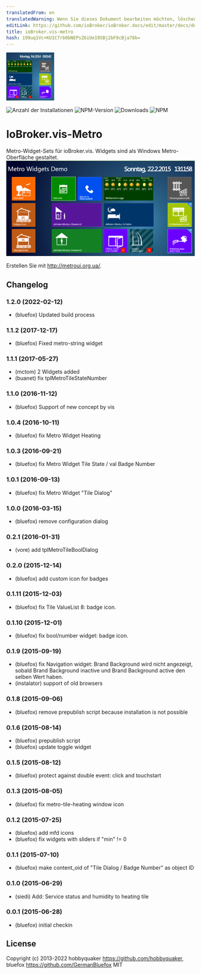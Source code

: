 ```yaml
---
translatedFrom: en
translatedWarning: Wenn Sie dieses Dokument bearbeiten möchten, löschen Sie bitte das Feld "translationsFrom". Andernfalls wird dieses Dokument automatisch erneut übersetzt
editLink: https://github.com/ioBroker/ioBroker.docs/edit/master/docs/de/adapterref/iobroker.vis-metro/README.md
title: ioBroker.vis-metro
hash: 199uq1Vc+KU1C7rb0bNEPsZ6iUeI0SBj2bF8cBja78k=
---
```

![Logo](../../../en/adapterref/iobroker.vis-metro/admin/metro.png)

![Anzahl der Installationen](http://iobroker.live/badges/vis-metro-stable.svg)
![NPM-Version](http://img.shields.io/npm/v/iobroker.vis-metro.svg)
![Downloads](https://img.shields.io/npm/dm/iobroker.vis-metro.svg)
![NPM](https://nodei.co/npm/iobroker.vis-metro.png?downloads=true)

# IoBroker.vis-Metro
Metro-Widget-Sets für ioBroker.vis. Widgets sind als Windows Metro-Oberfläche gestaltet.
![Bildschirmfoto](../../../en/adapterref/iobroker.vis-metro/img/Demo2.png)

Erstellen Sie mit http://metroui.org.ua/.

<!-- Platzhalter für die nächste Version (am Zeilenanfang):

### __LAUFENDE ARBEIT__ -->

## Changelog
### 1.2.0 (2022-02-12)
* (bluefox) Updated build process

### 1.1.2 (2017-12-17)
* (bluefox) Fixed metro-string widget

### 1.1.1 (2017-05-27)
* (mctom) 2 Widgets added
* (buanet) fix tplMetroTileStateNumber

### 1.1.0 (2016-11-12)
* (bluefox) Support of new concept by vis

### 1.0.4 (2016-10-11)
* (bluefox) fix Metro Widget Heating

### 1.0.3 (2016-09-21)
* (bluefox) fix Metro Widget Tile State / val Badge Number

### 1.0.1 (2016-09-13)
* (bluefox) fix Metro Widget "Tile Dialog"

### 1.0.0 (2016-03-15)
* (bluefox) remove configuration dialog

### 0.2.1 (2016-01-31)
* (vore) add tplMetroTileBoolDialog

### 0.2.0 (2015-12-14)
* (bluefox) add custom icon for badges

### 0.1.11 (2015-12-03)
* (bluefox) fix Tile ValueList 8: badge icon.

### 0.1.10 (2015-12-01)
* (bluefox) fix bool/number widget: badge icon.

### 0.1.9 (2015-09-19)
* (bluefox) fix Navigation widget: Brand Background wird nicht angezeigt, sobald Brand Background inactive und Brand Background active den selben Wert haben.
* (instalator) support of old browsers

### 0.1.8 (2015-09-06)
* (bluefox) remove prepublish script because installation is not possible

### 0.1.6 (2015-08-14)
* (bluefox) prepublish script
* (bluefox) update toggle widget

### 0.1.5 (2015-08-12)
* (bluefox) protect against double event: click and touchstart

### 0.1.3 (2015-08-05)
* (bluefox) fix metro-tile-heating window icon

### 0.1.2 (2015-07-25)
* (bluefox) add mfd icons
* (bluefox) fix widgets with sliders if "min" != 0

### 0.1.1 (2015-07-10)
* (bluefox) make content_oid of "Tile Dialog / Badge Number" as object ID

### 0.1.0 (2015-06-29)
* (siedi) Add: Service status and humidity to heating tile

### 0.0.1 (2015-06-28)
* (bluefox) initial checkin

## License
 Copyright (c) 2013-2022 hobbyquaker https://github.com/hobbyquaker, bluefox https://github.com/GermanBluefox
 MIT